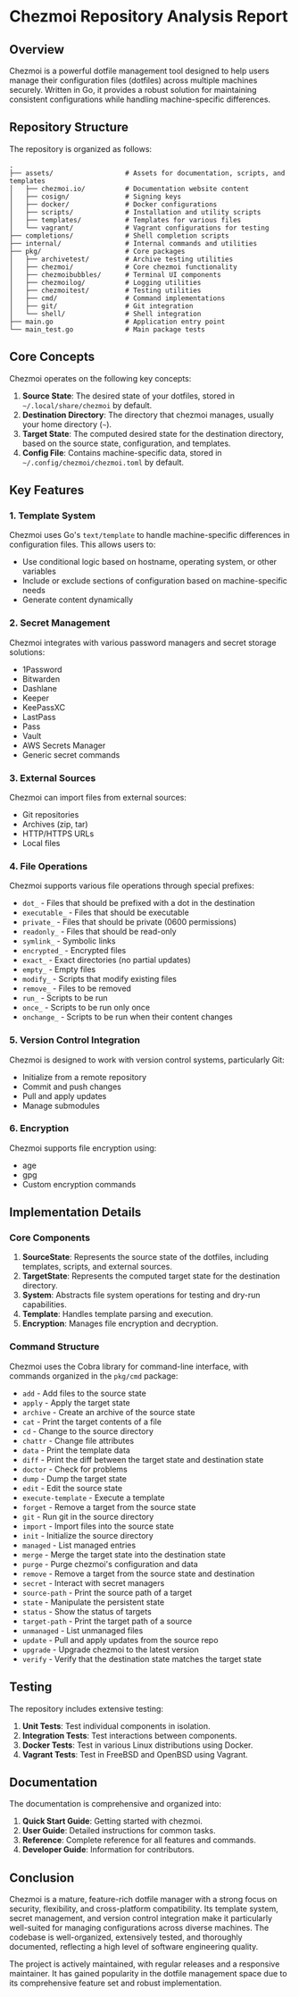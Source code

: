 # Chezmoi Repository Analysis Report

## Overview

Chezmoi is a powerful dotfile management tool designed to help users manage their configuration files (dotfiles) across multiple machines securely. Written in Go, it provides a robust solution for maintaining consistent configurations while handling machine-specific differences.

## Repository Structure

The repository is organized as follows:

```
.
├── assets/                  # Assets for documentation, scripts, and templates
│   ├── chezmoi.io/          # Documentation website content
│   ├── cosign/              # Signing keys
│   ├── docker/              # Docker configurations
│   ├── scripts/             # Installation and utility scripts
│   ├── templates/           # Templates for various files
│   └── vagrant/             # Vagrant configurations for testing
├── completions/             # Shell completion scripts
├── internal/                # Internal commands and utilities
├── pkg/                     # Core packages
│   ├── archivetest/         # Archive testing utilities
│   ├── chezmoi/             # Core chezmoi functionality
│   ├── chezmoibubbles/      # Terminal UI components
│   ├── chezmoilog/          # Logging utilities
│   ├── chezmoitest/         # Testing utilities
│   ├── cmd/                 # Command implementations
│   ├── git/                 # Git integration
│   └── shell/               # Shell integration
├── main.go                  # Application entry point
└── main_test.go             # Main package tests
```

## Core Concepts

Chezmoi operates on the following key concepts:

1. **Source State**: The desired state of your dotfiles, stored in `~/.local/share/chezmoi` by default.
2. **Destination Directory**: The directory that chezmoi manages, usually your home directory (`~`).
3. **Target State**: The computed desired state for the destination directory, based on the source state, configuration, and templates.
4. **Config File**: Contains machine-specific data, stored in `~/.config/chezmoi/chezmoi.toml` by default.

## Key Features

### 1. Template System

Chezmoi uses Go's `text/template` to handle machine-specific differences in configuration files. This allows users to:

- Use conditional logic based on hostname, operating system, or other variables
- Include or exclude sections of configuration based on machine-specific needs
- Generate content dynamically

### 2. Secret Management

Chezmoi integrates with various password managers and secret storage solutions:

- 1Password
- Bitwarden
- Dashlane
- Keeper
- KeePassXC
- LastPass
- Pass
- Vault
- AWS Secrets Manager
- Generic secret commands

### 3. External Sources

Chezmoi can import files from external sources:

- Git repositories
- Archives (zip, tar)
- HTTP/HTTPS URLs
- Local files

### 4. File Operations

Chezmoi supports various file operations through special prefixes:

- `dot_` - Files that should be prefixed with a dot in the destination
- `executable_` - Files that should be executable
- `private_` - Files that should be private (0600 permissions)
- `readonly_` - Files that should be read-only
- `symlink_` - Symbolic links
- `encrypted_` - Encrypted files
- `exact_` - Exact directories (no partial updates)
- `empty_` - Empty files
- `modify_` - Scripts that modify existing files
- `remove_` - Files to be removed
- `run_` - Scripts to be run
- `once_` - Scripts to be run only once
- `onchange_` - Scripts to be run when their content changes

### 5. Version Control Integration

Chezmoi is designed to work with version control systems, particularly Git:

- Initialize from a remote repository
- Commit and push changes
- Pull and apply updates
- Manage submodules

### 6. Encryption

Chezmoi supports file encryption using:

- age
- gpg
- Custom encryption commands

## Implementation Details

### Core Components

1. **SourceState**: Represents the source state of the dotfiles, including templates, scripts, and external sources.
2. **TargetState**: Represents the computed target state for the destination directory.
3. **System**: Abstracts file system operations for testing and dry-run capabilities.
4. **Template**: Handles template parsing and execution.
5. **Encryption**: Manages file encryption and decryption.

### Command Structure

Chezmoi uses the Cobra library for command-line interface, with commands organized in the `pkg/cmd` package:

- `add` - Add files to the source state
- `apply` - Apply the target state
- `archive` - Create an archive of the source state
- `cat` - Print the target contents of a file
- `cd` - Change to the source directory
- `chattr` - Change file attributes
- `data` - Print the template data
- `diff` - Print the diff between the target state and destination state
- `doctor` - Check for problems
- `dump` - Dump the target state
- `edit` - Edit the source state
- `execute-template` - Execute a template
- `forget` - Remove a target from the source state
- `git` - Run git in the source directory
- `import` - Import files into the source state
- `init` - Initialize the source directory
- `managed` - List managed entries
- `merge` - Merge the target state into the destination state
- `purge` - Purge chezmoi's configuration and data
- `remove` - Remove a target from the source state and destination
- `secret` - Interact with secret managers
- `source-path` - Print the source path of a target
- `state` - Manipulate the persistent state
- `status` - Show the status of targets
- `target-path` - Print the target path of a source
- `unmanaged` - List unmanaged files
- `update` - Pull and apply updates from the source repo
- `upgrade` - Upgrade chezmoi to the latest version
- `verify` - Verify that the destination state matches the target state

## Testing

The repository includes extensive testing:

1. **Unit Tests**: Test individual components in isolation.
2. **Integration Tests**: Test interactions between components.
3. **Docker Tests**: Test in various Linux distributions using Docker.
4. **Vagrant Tests**: Test in FreeBSD and OpenBSD using Vagrant.

## Documentation

The documentation is comprehensive and organized into:

1. **Quick Start Guide**: Getting started with chezmoi.
2. **User Guide**: Detailed instructions for common tasks.
3. **Reference**: Complete reference for all features and commands.
4. **Developer Guide**: Information for contributors.

## Conclusion

Chezmoi is a mature, feature-rich dotfile manager with a strong focus on security, flexibility, and cross-platform compatibility. Its template system, secret management, and version control integration make it particularly well-suited for managing configurations across diverse machines. The codebase is well-organized, extensively tested, and thoroughly documented, reflecting a high level of software engineering quality.

The project is actively maintained, with regular releases and a responsive maintainer. It has gained popularity in the dotfile management space due to its comprehensive feature set and robust implementation.
